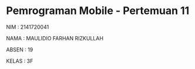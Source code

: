 # Pemrograman Mobile - Pertemuan 11

NIM : 2141720041

NAMA : MAULIDIO FARHAN RIZKULLAH

ABSEN : 19

KELAS : 3F